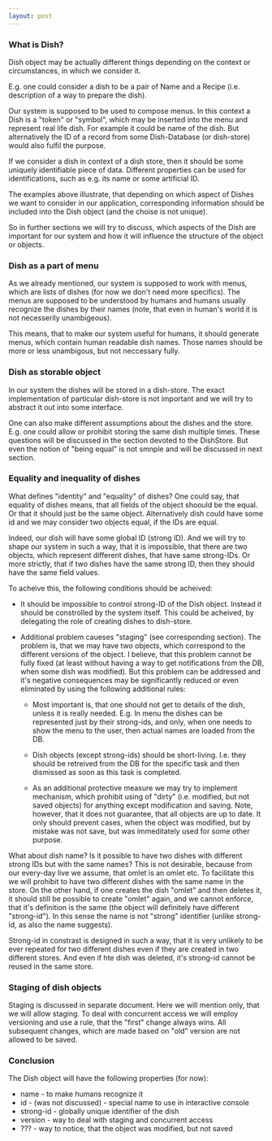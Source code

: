 ```yaml
---
layout: post
---
```


### What is Dish?

Dish object may be actually different things depending on the context
or circumstances, in which we consider it.

E.g. one could consider a dish to be a pair of Name and a Recipe (i.e.
description of a way to prepare the dish).

Our system is supposed to be used to compose menus. In this context
a Dish is a "token" or "symbol", which may be inserted into the menu
and represent real life dish. For example it could be name of the dish.
But alternatively the ID of a record from some Dish-Database (or dish-store)
would also fulfil the purpose.

If we consider a dish in context of a dish store, then it should be some
uniquely identifiable piece of data. Different properties can be used
for identifications, such as e.g. its name or some artificial ID.

The examples above illustrate, that depending on which aspect of Dishes
we want to consider in our application, corresponding information should
be included into the Dish object (and the choise is not unique).

So in further sections we will try to discuss, which aspects of the Dish
are important for our system and how it will influence the structure of the
object or objects.


### Dish as a part of menu

As we already mentioned, our system is supposed to work with menus, which
are lists of dishes (for now we don't need more specifics). The menus
are supposed to be understood by humans and humans usually recognize the
dishes by their names (note, that even in human's world it is not necesserily
unambigeous).

This means, that to make our system useful for humans, it should generate menus,
which contain human readable dish names. Those names should be more or less
unambigous, but not neccessary fully.


### Dish as storable object

In our system the dishes will be stored in a dish-store. The exact
implementation of particular dish-store is not important and we will try
to abstract it out into some interface.

One can also make different assumptions about the dishes and the store.
E.g. one could allow or prohibit storing the same dish multiple times.
These questions will be discussed in the section devoted to the
DishStore. But even the notion of "being equal" is not smnple and
will be discussed in next section.


### Equality and inequality of dishes

What defines "identity" and "equality" of dishes? One could say, that
equality of dishes means, that all fields of the object shoould be the equal.
Or that it should just be the same object. Alternatively dish could have
some id and we may consider two objects equal, if the IDs are equal.

Indeed, our dish will have some global ID (strong ID). And we will try
to shape our system in such a way, that it is impossible, that there are
two objects, which represent different dishes, that have same strong-IDs.
Or more strictly, that if two dishes have the same strong ID, then they
should have the same field values.

To acheive this, the following conditions should be acheived:

* It should be impossible to control strong-ID of the Dish object. Instead
  it should be constrolled by the system itself. This could be acheived,
  by delegating the role of creating dishes to dish-store.

* Additional problem caueses "staging" (see corresponding section). The
  problem is, that we may have two objects, which correspond to the
  different versions of the object. I believe, that this problem cannot
  be fully fixed (at least without having a way to get notifications from
  the DB, when some dish was modified). But this problem can be addressed
  and it's negative consequences may be significantly reduced or even
  eliminated by using the following additional rules:

  * Most important is, that one should not get to details of the dish,
    unless it is really needed. E.g. In menu the dishes can be represented
    just by their strong-ids, and only, when one needs to show the menu
    to the user, then actual names are loaded from the DB.

  * Dish objects (except strong-ids) should be short-living. I.e. they should
    be retreived from the DB for the specific task and then dismissed as
    soon as this task is completed.

  * As an additional protective measure we may try to implement mechanism,
    which prohibit using of "dirty" (i.e. modified, but not saved objects)
    for anything except modification and saving. Note, however, that it does
    not guarantee, that all objects are up to date. It only should prevent
    cases, when the object was modified, but by mistake was not save, but
    was immeditately used for some other purpose.

What about dish name? Is it possible to have two dishes with different
strong IDs but with the same names? This is not desirable, because
from our every-day live we assume, that omlet is an omlet etc.
To facilitate this we will prohibit to have two different dishes with
the same name in the store. On the other hand, if one creates the dish
"omlet" and then deletes it, it should still be possible to create
"omlet" again, and we cannot enforce, that it's definition is the same
(the object will definitely have different "strong-id"). In this sense
the name is not "strong" identifier (unlike strong-id, as also the name
suggests).

Strong-id in constrast is designed in such a way, that it is very unlikely
to be ever repeated for two different dishes even if they are created in
two different stores. And even if hte dish was deleted, it's strong-id
cannot be reused in the same store.


### Staging of dish objects

Staging is discussed in separate document. Here we will mention only, that
we will allow staging. To deal with concurrent access we will employ versioning
and use a rule, that the "first" change always wins. All subsequent changes,
which are made based on "old" version are not allowed to be saved.


### Conclusion

The Dish object will have the following properties (for now):

* name - to make humans recognize it
* id - (was not discussed) - special name to use in interactive console
* strong-id - globally unique identifier of the dish
* version - way to deal with staging and concurrent access
* ??? - way to notice, that the object was modified, but not saved
